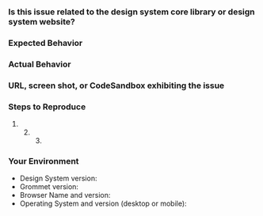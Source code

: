 <!--- Provide a general summary of the issue in the Title above -->

### Is this issue related to the design system core library or design system website?

<!--- Please write "design-system-core or design-system-website -->

### Expected Behavior

<!--- Tell us what should happen -->

### Actual Behavior

<!--- Tell us what happens instead -->

### URL, screen shot, or CodeSandbox exhibiting the issue

<!--- Provide a clear demonstration of the issue -->

### Steps to Reproduce

1. 2. 3.

### Your Environment

<!--- Include as many relevant details about the environment you experienced the bug in -->

- Design System version:
- Grommet version:
- Browser Name and version:
- Operating System and version (desktop or mobile):

